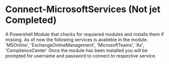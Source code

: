 # Connect-MicrosoftServices (Not jet Completed)

A Powershell Module that checks for requiered modules and installs them if missing.
As of now the following services is availeble in the module.
  'MSOnline', 'ExchangeOnlineManagement', 'MicrosoftTeams', 'Az', 'ComplienceCenter'
Once the module has been installed you will be prompted for username and password to connect to respective service.
